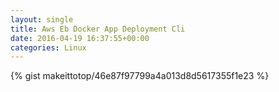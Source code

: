 ```yaml
---
layout: single                                                                                                              
title: Aws Eb Docker App Deployment Cli                                                                                                                       
date: 2016-04-19 16:37:55+00:00                                                                                                                        
categories: Linux                                                                                                                
---                                                                                                                              
```


{% gist makeittotop/46e87f97799a4a013d8d5617355f1e23 %}                                                                                                           

